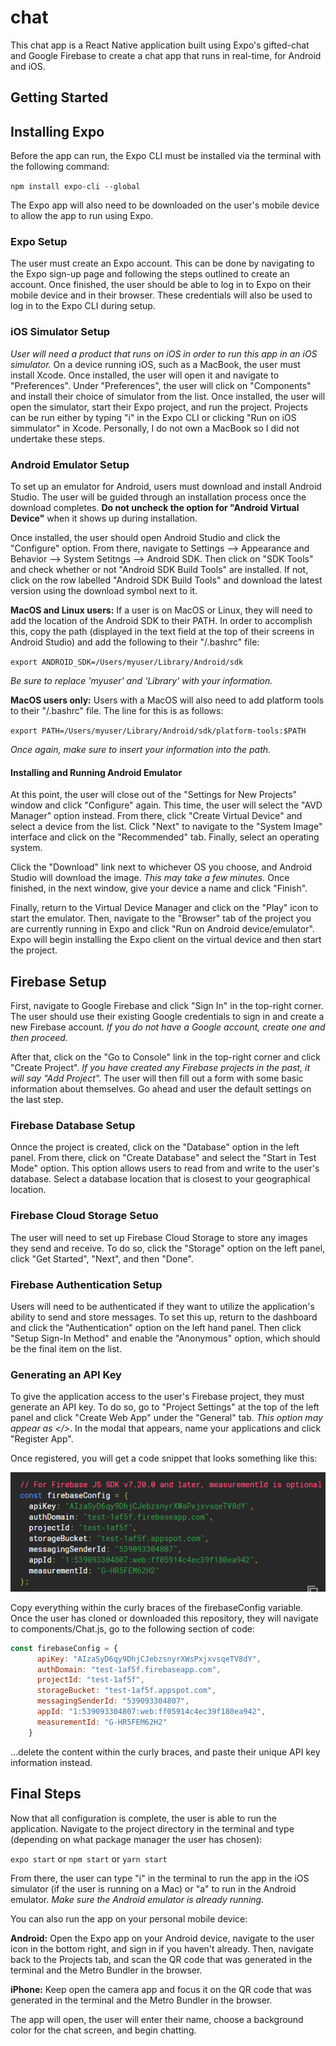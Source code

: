 # chat
This chat app is a React Native application built using Expo's gifted-chat and Google Firebase to create a chat app that runs in real-time, for Android and iOS.

## Getting Started

## Installing Expo
Before the app can run, the Expo CLI must be installed via the terminal with the following command:

`npm install expo-cli --global`

The Expo app will also need to be downloaded on the user's mobile device to allow the app to run using Expo.

### Expo Setup

The user must create an Expo account.  This can be done by navigating to the Expo sign-up page and following the steps outlined to create an account.  Once finished, the user should be able to log in to Expo on their mobile device and in their browser.  These credentials will also be used to log in to the Expo CLI during setup.

### iOS Simulator Setup

_User will need a product that runs on iOS in order to run this app in an iOS simulator._ On a device running iOS, such as a MacBook, the user must install Xcode.  Once installed, the user will open it and navigate to "Preferences".  Under "Preferences", the user will click on "Components" and install their choice of simulator from the list.  Once installed, the user will open the simulator, start their Expo project, and run the project.  Projects can be run either by typing "i" in the Expo CLI or clicking "Run on iOS simmulator" in Xcode.  Personally, I do not own a MacBook so I did not undertake these steps.

### Android Emulator Setup

To set up an emulator for Android, users must download and install Android Studio.  The user will be guided through an installation process once the download completes.  **Do not uncheck the option for "Android Virtual Device"** when it shows up during installation.  

Once installed, the user should open Android Studio and click the "Configure" option.  From there, navigate to Settings --> Appearance and Behavior --> System Setitngs --> Android SDK. Then click on "SDK Tools" and check whether or not "Android SDK Build Tools" are installed.  If not, click on the row labelled "Android SDK Build Tools" and download the latest version using the download symbol next to it.  

**MacOS and Linux users:**  If a user is on MacOS or Linux, they will need to add the location of the Android SDK to their PATH.  In order to accomplish this, copy the path (displayed in the text field at the top of their screens in Android Studio) and add the following to their "/.bashrc" file:

`export ANDROID_SDK=/Users/myuser/Library/Android/sdk`

_Be sure to replace 'myuser' and 'Library' with your information._

**MacOS users only:** Users with a MacOS will also need to add platform tools to their "/.bashrc" file. The line for this is as follows:

`export PATH=/Users/myuser/Library/Android/sdk/platform-tools:$PATH`

_Once again, make sure to insert your information into the path._

#### Installing and Running Android Emulator

At this point, the user will close out of the "Settings for New Projects" window and click "Configure" again.  This time, the user will select the "AVD Manager" option instead.  From there, click "Create Virtual Device" and select a device from the list.  Click "Next" to navigate to the "System Image" interface and click on the "Recommended" tab.  Finally, select an operating system.

Click the "Download" link next to whichever OS you choose, and Android Studio will download the image. _This may take a few minutes._ Once finished, in the next window, give your device a name and click "Finish".

Finally, return to the Virtual Device Manager and click on the "Play" icon to start the emulator. Then, navigate to the "Browser" tab of the project you are currently running in Expo and click "Run on Android device/emulator". Expo will begin installing the Expo client on the virtual device and then start the project.

## Firebase Setup

First, navigate to Google Firebase and click "Sign In" in the top-right corner.  The user should use their existing Google credentials to sign in and create a new Firebase account.  _If you do not have a Google account, create one and then proceed._

After that, click on the "Go to Console" link in the top-right corner and click "Create Project".  _If you have created any Firebase projects in the past, it will say "Add Project"._ The user will then fill out a form with some basic information about themselves.  Go ahead and user the default settings on the last step. 

### Firebase Database Setup

Onnce the project is created, click on the "Database" option in the left panel.  From there, click on "Create Database" and select the "Start in Test Mode" option. This option allows users to read from and write to the user's database. Select a database location that is closest to your geographical location.  

### Firebase Cloud Storage Setuo

The user will need to set up Firebase Cloud Storage to store any images they send and receive.  To do so, click the "Storage" option on the left panel, click "Get Started", "Next", and then "Done".

### Firebase Authentication Setup

Users will need to be authenticated if they want to utilize the application's ability to send and store messages.  To set this up, return to the dashboard and click the "Authentication" option on the left hand panel.  Then click "Setup Sign-In Method" and enable the "Anonymous" option, which should be the final item on the list.

### Generating an API Key

To give the application access to the user's Firebase project, they must generate an API key.  To do so, go to "Project Settings" at the top of the left panel and click "Create Web App" under the "General" tab.  _This option may appear as </>_.  In the modal that appears, name your applications and click "Register App".  

Once registered, you will get a code snippet that looks something like this: 

![Firebase Snip](/assets/firebaseSnip.PNG) 

Copy everything within the curly braces of the firebaseConfig variable.  Once the user has cloned or downloaded this repository, they will navigate to components/Chat.js, go to the following section of code:

```javascript
const firebaseConfig = {
      apiKey: "AIzaSyD6qy9DhjCJebzsnyrXWsPxjxvsqeTV8dY",
      authDomain: "test-1af5f.firebaseapp.com",
      projectId: "test-1af5f",
      storageBucket: "test-1af5f.appspot.com",
      messagingSenderId: "539093304807",
      appId: "1:539093304807:web:ff05914c4ec39f180ea942",
      measurementId: "G-HR5FEM62H2"
    }
```

...delete the content within the curly braces, and paste their unique API key information instead.

## Final Steps

Now that all configuration is complete, the user is able to run the application.  Navigate to the project directory in the terminal and type (depending on what package manager the user has chosen):

`expo start` or `npm start` or `yarn start`

From there, the user can type "i" in the terminal to run the app in the iOS simulator (if the user is running on a Mac) or "a" to run in the Android emulator.  _Make sure the Android emulator is already running._

You can also run the app on your personal mobile device:

**Android:** Open the Expo app on your Android device, navigate to the user icon in the bottom right, and sign in if you haven't already.  Then, navigate back to the Projects tab, and scan the QR code that was generated in the terminal and the Metro Bundler in the browser.

**iPhone:**  Keep open the camera app and focus it on the QR code that was generated in the terminal and the Metro Bundler in the browser.

The app will open, the user will enter their name, choose a background color for the chat screen, and begin chatting.
